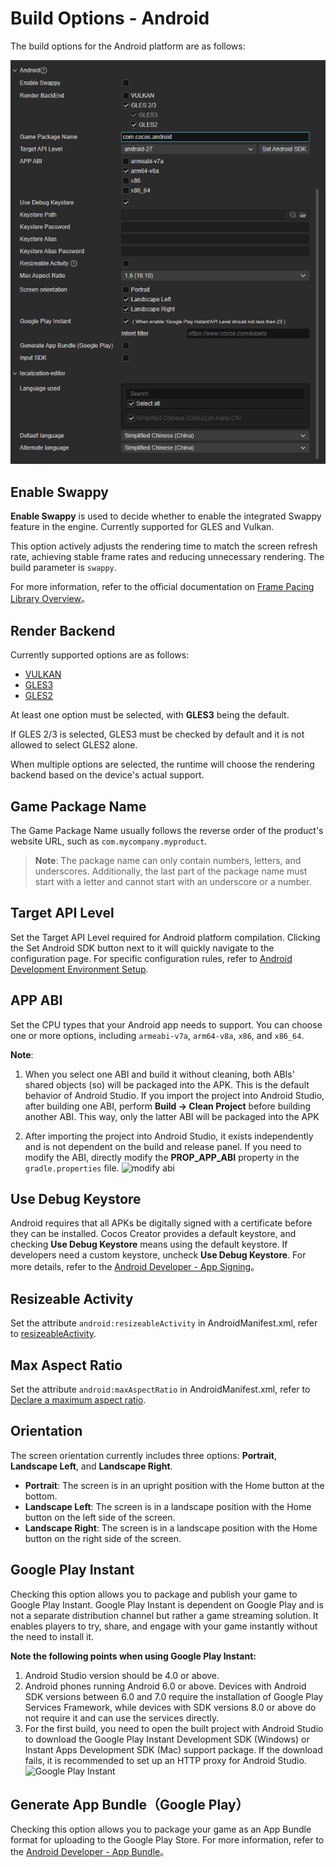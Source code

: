 # Build Options - Android

The build options for the Android platform are as follows:

![build-options-android.png](./images/build-options-android.png)

## Enable Swappy

**Enable Swappy** is used to decide whether to enable the integrated Swappy feature in the engine. Currently supported for GLES and Vulkan.

This option actively adjusts the rendering time to match the screen refresh rate, achieving stable frame rates and reducing unnecessary rendering. The build parameter is `swappy`.

For more information, refer to the official documentation on [Frame Pacing Library Overview](https://source.android.com/devices/graphics/frame-pacing)。

## Render Backend

Currently supported options are as follows:
- [VULKAN](https://www.vulkan.org/)
- [GLES3](https://www.khronos.org/registry/OpenGL-Refpages/es3/)
- [GLES2](https://www.khronos.org/registry/OpenGL-Refpages/es2.0/)

At least one option must be selected, with **GLES3** being the default.

If GLES 2/3 is selected, GLES3 must be checked by default and it is not allowed to select GLES2 alone.

When multiple options are selected, the runtime will choose the rendering backend based on the device's actual support.

## Game Package Name

The Game Package Name usually follows the reverse order of the product's website URL, such as `com.mycompany.myproduct`.

> **Note**: The package name can only contain numbers, letters, and underscores. Additionally, the last part of the package name must start with a letter and cannot start with an underscore or a number.

## Target API Level

Set the Target API Level required for Android platform compilation. Clicking the Set Android SDK button next to it will quickly navigate to the configuration page. For specific configuration rules, refer to [Android Development Environment Setup](./build-setup-evn-android.md).

## APP ABI

Set the CPU types that your Android app needs to support. You can choose one or more options, including `armeabi-v7a`, `arm64-v8a`, `x86`, and `x86_64`.

**Note**:

1. When you select one ABI and build it without cleaning, both ABIs' shared objects (so) will be packaged into the APK. This is the default behavior of Android Studio. If you import the project into Android Studio, after building one ABI, perform **Build -> Clean Project** before building another ABI. This way, only the latter ABI will be packaged into the APK

2. After importing the project into Android Studio, it exists independently and is not dependent on the build and release panel. If you need to modify the ABI, directly modify the **PROP_APP_ABI** property in the `gradle.properties` file.
![modify abi](../publish-native/modify_abi.png)

## Use Debug Keystore

Android requires that all APKs be digitally signed with a certificate before they can be installed. Cocos Creator provides a default keystore, and checking **Use Debug Keystore** means using the default keystore. If developers need a custom keystore, uncheck **Use Debug Keystore**. For more details, refer to the [Android Developer - App Signing](https://developer.android.google.cn/studio/publish/app-signing)。

## Resizeable Activity

Set the attribute `android:resizeableActivity` in AndroidManifest.xml, refer to [resizeableActivity](https://developer.android.com/guide/topics/large-screens/multi-window-support#resizeableActivity).
## Max Aspect Ratio

Set the attribute `android:maxAspectRatio` in AndroidManifest.xml, refer to [Declare a maximum aspect ratio](https://developer.android.com/guide/practices/screens-distribution#maxAspectRatio).
## Orientation

The screen orientation currently includes three options: **Portrait**, **Landscape Left**, and **Landscape Right**.

- **Portrait**: The screen is in an upright position with the Home button at the bottom.
- **Landscape Left**: The screen is in a landscape position with the Home button on the left side of the screen.
- **Landscape Right**: The screen is in a landscape position with the Home button on the right side of the screen.

## Google Play Instant

Checking this option allows you to package and publish your game to Google Play Instant. Google Play Instant is dependent on Google Play and is not a separate distribution channel but rather a game streaming solution. It enables players to try, share, and engage with your game instantly without the need to install it.

**Note the following points when using Google Play Instant:**
1. Android Studio version should be 4.0 or above.
2. Android phones running Android 6.0 or above. Devices with Android SDK versions between 6.0 and 7.0 require the installation of Google Play Services Framework, while devices with SDK versions 8.0 or above do not require it and can use the services directly.
3. For the first build, you need to open the built project with Android Studio to download the Google Play Instant Development SDK (Windows) or Instant Apps Development SDK (Mac) support package. If the download fails, it is recommended to set up an HTTP proxy for Android Studio.
![Google Play Instant](../publish-native/sdk-android-instant.png)

## Generate App Bundle（Google Play）

Checking this option allows you to package your game as an App Bundle format for uploading to the Google Play Store. For more information, refer to the [Android Developer - App Bundle](https://developer.android.google.cn/guide/app-bundle/)。
